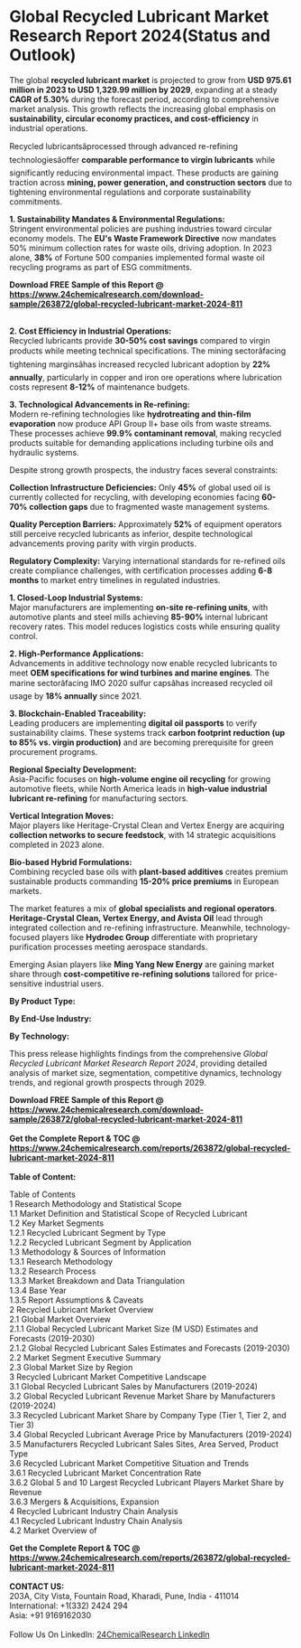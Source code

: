 <h1>Global Recycled Lubricant Market Research Report 2024(Status and Outlook)</h1><p>The global <strong>recycled lubricant market</strong> is projected to grow from <strong>USD 975.61 million in 2023 to USD 1,329.99 million by 2029</strong>, expanding at a steady <strong>CAGR of 5.30%</strong> during the forecast period, according to comprehensive market analysis. This growth reflects the increasing global emphasis on <strong>sustainability, circular economy practices, and cost-efficiency</strong> in industrial operations.</p><p>Recycled lubricantsâprocessed through advanced re-refining technologiesâoffer <strong>comparable performance to virgin lubricants</strong> while significantly reducing environmental impact. These products are gaining traction across <strong>mining, power generation, and construction sectors</strong> due to tightening environmental regulations and corporate sustainability commitments.</p><p><strong>1. Sustainability Mandates &amp; Environmental Regulations:</strong><br>
Stringent environmental policies are pushing industries toward circular economy models. The <strong>EU's Waste Framework Directive</strong> now mandates 50% minimum collection rates for waste oils, driving adoption. In 2023 alone, <strong>38%</strong> of Fortune 500 companies implemented formal waste oil recycling programs as part of ESG commitments.</p><div><b>Download FREE Sample of this Report @ 
            <a href="https://www.24chemicalresearch.com/download-sample/263872/global-recycled-lubricant-market-2024-811">
            https://www.24chemicalresearch.com/download-sample/263872/global-recycled-lubricant-market-2024-811</a></b></div><br><p><strong>2. Cost Efficiency in Industrial Operations:</strong><br>
Recycled lubricants provide <strong>30-50% cost savings</strong> compared to virgin products while meeting technical specifications. The mining sectorâfacing tightening marginsâhas increased recycled lubricant adoption by <strong>22% annually</strong>, particularly in copper and iron ore operations where lubrication costs represent <strong>8-12%</strong> of maintenance budgets.</p><p><strong>3. Technological Advancements in Re-refining:</strong><br>
Modern re-refining technologies like <strong>hydrotreating and thin-film evaporation</strong> now produce API Group II+ base oils from waste streams. These processes achieve <strong>99.9% contaminant removal</strong>, making recycled products suitable for demanding applications including turbine oils and hydraulic systems.</p><p>Despite strong growth prospects, the industry faces several constraints:</p><p><strong>Collection Infrastructure Deficiencies:</strong> Only <strong>45%</strong> of global used oil is currently collected for recycling, with developing economies facing <strong>60-70% collection gaps</strong> due to fragmented waste management systems.</p><p><strong>Quality Perception Barriers:</strong> Approximately <strong>52%</strong> of equipment operators still perceive recycled lubricants as inferior, despite technological advancements proving parity with virgin products.</p><p><strong>Regulatory Complexity:</strong> Varying international standards for re-refined oils create compliance challenges, with certification processes adding <strong>6-8 months</strong> to market entry timelines in regulated industries.</p><p><strong>1. Closed-Loop Industrial Systems:</strong><br>
Major manufacturers are implementing <strong>on-site re-refining units</strong>, with automotive plants and steel mills achieving <strong>85-90%</strong> internal lubricant recovery rates. This model reduces logistics costs while ensuring quality control.</p><p><strong>2. High-Performance Applications:</strong><br>
Advancements in additive technology now enable recycled lubricants to meet <strong>OEM specifications for wind turbines and marine engines</strong>. The marine sectorâfacing IMO 2020 sulfur capsâhas increased recycled oil usage by <strong>18% annually</strong> since 2021.</p><p><strong>3. Blockchain-Enabled Traceability:</strong><br>
Leading producers are implementing <strong>digital oil passports</strong> to verify sustainability claims. These systems track <strong>carbon footprint reduction (up to 85% vs. virgin production)</strong> and are becoming prerequisite for green procurement programs.</p><p><strong>Regional Specialty Development:</strong><br>
  Asia-Pacific focuses on <strong>high-volume engine oil recycling</strong> for growing automotive fleets, while North America leads in <strong>high-value industrial lubricant re-refining</strong> for manufacturing sectors.</p><p><strong>Vertical Integration Moves:</strong><br>
  Major players like Heritage-Crystal Clean and Vertex Energy are acquiring <strong>collection networks to secure feedstock</strong>, with 14 strategic acquisitions completed in 2023 alone.</p><p><strong>Bio-based Hybrid Formulations:</strong><br>
  Combining recycled base oils with <strong>plant-based additives</strong> creates premium sustainable products commanding <strong>15-20% price premiums</strong> in European markets.</p><p>The market features a mix of <strong>global specialists and regional operators</strong>. <strong>Heritage-Crystal Clean, Vertex Energy, and Avista Oil</strong> lead through integrated collection and re-refining infrastructure. Meanwhile, technology-focused players like <strong>Hydrodec Group</strong> differentiate with proprietary purification processes meeting aerospace standards.</p><p>Emerging Asian players like <strong>Ming Yang New Energy</strong> are gaining market share through <strong>cost-competitive re-refining solutions</strong> tailored for price-sensitive industrial users.</p><p><strong>By Product Type:</strong></p><p><strong>By End-Use Industry:</strong></p><p><strong>By Technology:</strong></p><p>This press release highlights findings from the comprehensive <em>Global Recycled Lubricant Market Research Report 2024</em>, providing detailed analysis of market size, segmentation, competitive dynamics, technology trends, and regional growth prospects through 2029.</p><div><b>Download FREE Sample of this Report @ 
            <a href="https://www.24chemicalresearch.com/download-sample/263872/global-recycled-lubricant-market-2024-811">
            https://www.24chemicalresearch.com/download-sample/263872/global-recycled-lubricant-market-2024-811</a></b></div><br><div><b>Get the Complete Report & TOC @ 
            <a href="https://www.24chemicalresearch.com/reports/263872/global-recycled-lubricant-market-2024-811">
            https://www.24chemicalresearch.com/reports/263872/global-recycled-lubricant-market-2024-811</a></b></div><br>
            <b>Table of Content:</b><p>Table of Contents<br />
1 Research Methodology and Statistical Scope<br />
1.1 Market Definition and Statistical Scope of Recycled Lubricant<br />
1.2 Key Market Segments<br />
1.2.1 Recycled Lubricant Segment by Type<br />
1.2.2 Recycled Lubricant Segment by Application<br />
1.3 Methodology & Sources of Information<br />
1.3.1 Research Methodology<br />
1.3.2 Research Process<br />
1.3.3 Market Breakdown and Data Triangulation<br />
1.3.4 Base Year<br />
1.3.5 Report Assumptions & Caveats<br />
2 Recycled Lubricant Market Overview<br />
2.1 Global Market Overview<br />
2.1.1 Global Recycled Lubricant Market Size (M USD) Estimates and Forecasts (2019-2030)<br />
2.1.2 Global Recycled Lubricant Sales Estimates and Forecasts (2019-2030)<br />
2.2 Market Segment Executive Summary<br />
2.3 Global Market Size by Region<br />
3 Recycled Lubricant Market Competitive Landscape<br />
3.1 Global Recycled Lubricant Sales by Manufacturers (2019-2024)<br />
3.2 Global Recycled Lubricant Revenue Market Share by Manufacturers (2019-2024)<br />
3.3 Recycled Lubricant Market Share by Company Type (Tier 1, Tier 2, and Tier 3)<br />
3.4 Global Recycled Lubricant Average Price by Manufacturers (2019-2024)<br />
3.5 Manufacturers Recycled Lubricant Sales Sites, Area Served, Product Type<br />
3.6 Recycled Lubricant Market Competitive Situation and Trends<br />
3.6.1 Recycled Lubricant Market Concentration Rate<br />
3.6.2 Global 5 and 10 Largest Recycled Lubricant Players Market Share by Revenue<br />
3.6.3 Mergers & Acquisitions, Expansion<br />
4 Recycled Lubricant Industry Chain Analysis<br />
4.1 Recycled Lubricant Industry Chain Analysis<br />
4.2 Market Overview of</p><div><b>Get the Complete Report & TOC @ 
            <a href="https://www.24chemicalresearch.com/reports/263872/global-recycled-lubricant-market-2024-811">
            https://www.24chemicalresearch.com/reports/263872/global-recycled-lubricant-market-2024-811</a></b></div><br><b>CONTACT US:</b><br>
            203A, City Vista, Fountain Road, Kharadi, Pune, India - 411014<br>
            International: +1(332) 2424 294<br>
            Asia: +91 9169162030 <br><br>
            Follow Us On LinkedIn: <a href="https://www.linkedin.com/company/24chemicalresearch/">24ChemicalResearch LinkedIn</a>